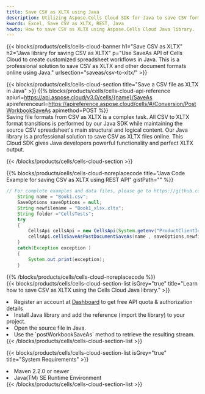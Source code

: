 ```yaml
---
title: Save CSV as XLTX using Java 
description: Utilizing Aspose.Cells Cloud SDK for Java to save CSV format file as XLTX format file. 
kwords: Excel, Save CSV as XLTX, REST, Java
howto: How to save CSV as XLTX using Aspose.Cells Cloud Java library.
---
```



{{< blocks/products/cells/cells-cloud-banner h1="Save CSV as XLTX" h2="Java library for saving CSV as XLTX" p="Use SaveAs API of Cells Cloud to create customized spreadsheet workflows in Java. This is a professional solution to save CSV as XLTX and other document formats online using Java." urlsection="saveas/csv-to-xltx/" >}}

{{< blocks/products/cells/cells-cloud-section  title="Save a CSV file as XLTX in Java" >}}
{{% blocks/products/cells/cells-cloud-api-reference  apiurl=https://api.aspose.cloud/v3.0/cells/{name}/SaveAs  apireferenceurl=https://apireference.aspose.cloud/cells/#/Conversion/PostWorkbookSaveAs  apimethod=POST %}}
<br/>
Saving file formats from CSV as XLTX is a complex task. All CSV to XLTX format transitions is performed by our Java SDK while maintaining the source CSV spreadsheet's main structural and logical content. Our Java library is a professional solution to save CSV as XLTX files online. This Cloud SDK gives Java developers powerful functionality and perfect XLTX output.

{{< /blocks/products/cells/cells-cloud-section >}}

{{% blocks/products/cells/cells-cloud-noreplacecode title="Java Code Example for saving CSV as XLTX using REST API" gistPath="" %}}
  
```java
// For complete examples and data files, please go to https://github.com/aspose-cells-cloud/aspose-cells-cloud-java/
    String name = "Book1.csv";
    SaveOptions saveOptions = null;
    String newfilename = "Book1_xlsx.xltx";
    String folder ="CellsTests";
    try 
    {
        CellsApi cellsApi = new CellsApi(System.getenv("ProductClientId"), System.getenv("ProductClientSecret"));
        cellsApi.cellsSaveAsPostDocumentSaveAs(name , saveOptions,newfilename,false,false,folder,null,null,null,true);                       
    }
    catch(Exception exception )
    {
        System.out.print(exception);
    }
```
  
{{% /blocks/products/cells/cells-cloud-noreplacecode  %}}
<br/>
{{< blocks/products/cells/cells-cloud-section-list isGrey="true"  title="Learn how to save CSV as XLTX using the Cells Cloud Java library." >}}
<li>Register an account at <a href="https://dashboard.aspose.cloud/">Dashboard</a> to get free API quota & authorization details</li>
<li>Install Java library and add the reference (import the library) to your project.</li>
<li>Open the source file in Java.</li>
<li>Use the `postWorkbookSaveAs` method to retrieve the resulting stream.</li>
{{< /blocks/products/cells/cells-cloud-section-list >}}

{{< blocks/products/cells/cells-cloud-section-list isGrey="true"  title="System Requirements" >}}
<li>Maven 2.2.0 or newer</li>
<li>Java(TM) SE Runtime Environment</li>
{{< /blocks/products/cells/cells-cloud-section-list >}}
